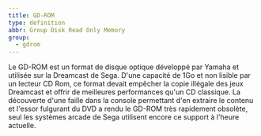 ```yaml
---
title: GD-ROM
type: definition
abbr: Group Disk Read Only Memory
group:
  - gdrom
---
```

Le GD-ROM est un format de disque optique développé par Yamaha et utilisée sur la Dreamcast de Sega. D'une capacité de 1Go et non lisible par un lecteur CD Rom, ce format devait empêcher la copie illégale des jeux Dreamcast et offrir de meilleures performances qu'un CD classique. La découverte d'une faille dans la console permettant d'en extraire le contenu et l'essor fulgurant du DVD a rendu le GD-ROM très rapidement obsolète, seul les systèmes arcade de Sega utilisent encore ce support à l'heure actuelle.

